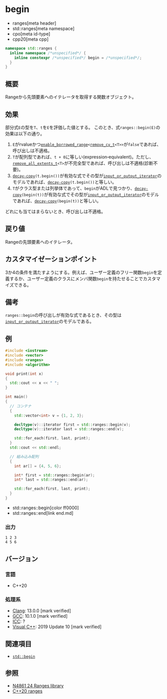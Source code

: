 # begin
* ranges[meta header]
* std::ranges[meta namespace]
* cpo[meta id-type]
* cpp20[meta cpp]

```cpp
namespace std::ranges {
  inline namespace /*unspecified*/ {
    inline constexpr /*unspecified*/ begin = /*unspecified*/;
  }
}
```

## 概要
Rangeから先頭要素へのイテレータを取得する関数オブジェクト。

## 効果
部分式`E`の型を`T`、`t`を`E`を評価した値とする。
このとき、式`ranges::begin(E)`の効果は以下の通り。

1. `E`がrvalueかつ[`enable_borrowed_range`](enable_borrowed_range.md)`<`[`remove_cv_t`](/reference/type_traits/remove_cv.md)`<T>>`が`false`であれば、呼び出しは不適格。
2. `T`が配列型であれば、`t + 0`に等しい(expression‑equivalent)。ただし、[`remove_all_extents_t`](/reference/type_traits/remove_all_extents.md)`<T>`が不完全型であれば、呼び出しは不適格(診断不要)。
3. [`decay-copy`](/reference/exposition-only/decay-copy.md)`(t.begin())`が有効な式でその型が[`input_or_output_iterator`](/reference/iterator/input_or_output_iterator.md)のモデルであれば、[`decay-copy`](/reference/exposition-only/decay-copy.md)`(t.begin())`と等しい。
4. `T`がクラス型または列挙体であって、`begin`がADLで見つかり、[`decay-copy`](/reference/exposition-only/decay-copy.md)`(begin(t))`が有効な式でその型が[`input_or_output_iterator`](/reference/iterator/input_or_output_iterator.md)のモデルであれば、[`decay-copy`](/reference/exposition-only/decay-copy.md)`(begin(t))`と等しい。

どれにも当てはまらないとき、呼び出しは不適格。

## 戻り値
Rangeの先頭要素へのイテレータ。

## カスタマイゼーションポイント
3か4の条件を満たすようにする。例えば、ユーザー定義のフリー関数`begin`を定義するか、ユーザー定義のクラスにメンバ関数`begin`を持たせることでカスタマイズできる。

## 備考
`ranges::begin`の呼び出しが有効な式であるとき、その型は[`input_or_output_iterator`](/reference/iterator/input_or_output_iterator.md)のモデルである。

## 例
```cpp example
#include <iostream>
#include <vector>
#include <ranges>
#include <algorithm>

void print(int x)
{
  std::cout << x << " ";
}

int main()
{
  // コンテナ
  {
    std::vector<int> v = {1, 2, 3};

    decltype(v)::iterator first = std::ranges::begin(v);
    decltype(v)::iterator last = std::ranges::end(v);

    std::for_each(first, last, print);
  }
  std::cout << std::endl;

  // 組み込み配列
  {
    int ar[] = {4, 5, 6};

    int* first = std::ranges::begin(ar);
    int* last = std::ranges::end(ar);

    std::for_each(first, last, print);
  }
}
```
* std::ranges::begin[color ff0000]
* std::ranges::end[link end.md]

### 出力
```
1 2 3 
4 5 6 
```

## バージョン
### 言語
- C++20

### 処理系
- [Clang](/implementation.md#clang): 13.0.0 [mark verified]
- [GCC](/implementation.md#gcc): 10.1.0 [mark verified]
- [ICC](/implementation.md#icc): ?
- [Visual C++](/implementation.md#visual_cpp): 2019 Update 10 [mark verified]

## 関連項目
- [`std::begin`](/reference/iterator/begin.md)

## 参照
- [N4861 24 Ranges library](https://timsong-cpp.github.io/cppwp/n4861/ranges)
- [C++20 ranges](https://techbookfest.org/product/5134506308665344)

